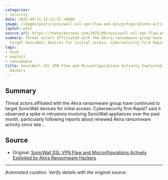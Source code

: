 ```yaml
---
categories:
- security
date: 2025-09-11 12:21:27 +0000
image: /images/posts/sonicwall-ssl-vpn-flaw-and-misconfigurations-actively-exploi-6c5a90f1.jpg
layout: post
source_url: https://thehackernews.com/2025/09/sonicwall-ssl-vpn-flaw-and.html
summary: Threat actors affiliated with the Akira ransomware group have continued to
  target SonicWall devices for initial access. Cybersecurity firm Rapid7 said it observ...
tags:
- hack
- exploit
- ransomware
title: SonicWall SSL VPN Flaw and Misconfigurations Actively Exploited by Akira Ransomware
  Hackers
---
```


## Summary

Threat actors affiliated with the Akira ransomware group have continued to target SonicWall devices for initial access. Cybersecurity firm Rapid7 said it observed a spike in intrusions involving SonicWall appliances over the past month, particularly following reports about renewed Akira ransomware activity since late...

## Source

- Original: [SonicWall SSL VPN Flaw and Misconfigurations Actively Exploited by Akira Ransomware Hackers](https://thehackernews.com/2025/09/sonicwall-ssl-vpn-flaw-and.html)


---

*Automated curation. Verify details with the original source.*